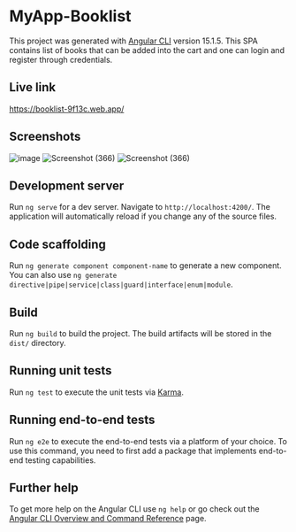# MyApp-Booklist

This project was generated with [Angular CLI](https://github.com/angular/angular-cli) version 15.1.5.
This SPA contains list of books that can be added into the cart and one can login and register through credentials.

## Live link 

https://booklist-9f13c.web.app/

## Screenshots
![image](https://user-images.githubusercontent.com/72390027/230132860-6a6f3a84-0c25-48d2-bf04-111d05984832.png)
![Screenshot (366)](https://user-images.githubusercontent.com/72390027/230133140-80656869-2fc0-420f-a5b3-070cec0a0f0a.png)
![Screenshot (366)](https://user-images.githubusercontent.com/72390027/230133152-5a9c74e6-e1aa-474d-8e11-ac0d49d2ffaf.png)


## Development server

Run `ng serve` for a dev server. Navigate to `http://localhost:4200/`. The application will automatically reload if you change any of the source files.

## Code scaffolding

Run `ng generate component component-name` to generate a new component. You can also use `ng generate directive|pipe|service|class|guard|interface|enum|module`.

## Build

Run `ng build` to build the project. The build artifacts will be stored in the `dist/` directory.

## Running unit tests

Run `ng test` to execute the unit tests via [Karma](https://karma-runner.github.io).

## Running end-to-end tests

Run `ng e2e` to execute the end-to-end tests via a platform of your choice. To use this command, you need to first add a package that implements end-to-end testing capabilities.

## Further help

To get more help on the Angular CLI use `ng help` or go check out the [Angular CLI Overview and Command Reference](https://angular.io/cli) page.
